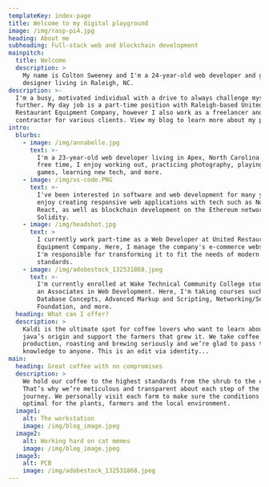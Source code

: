 ```yaml
---
templateKey: index-page
title: Welcome to my digital playground
image: /img/rasp-pi4.jpg
heading: About me
subheading: Full-stack web and blockchain development
mainpitch:
  title: Welcome
  description: >
    My name is Colton Sweeney and I'm a 24-year-old web developer and graphic
    designer living in Raleigh, NC. 
description: >-
  I'm a busy, motivated individual with a drive to always challenge myself
  further. My day job is a part-time position with Raleigh-based United
  Restaurant Equipment Company, however I also work as a freelancer and
  contractor for various clients. View my blog to learn more about my projects!
intro:
  blurbs:
    - image: /img/annabelle.jpg
      text: >-
        I'm a 23-year-old web developer living in Apex, North Carolina. In my
        free time, I enjoy working out, practicing photography, playing video
        games, learning new tech, and more. 
    - image: /img/vs-code.PNG
      text: >-
        I've been interested in software and web development for many years. I
        enjoy creating responsive web applications with tech such as Node.js and
        React, as well as blockchain development on the Ethereum network with
        Solidity.
    - image: /img/headshot.jpg
      text: >
        I currently work part-time as a Web Developer at United Restaurant
        Equipment Company. Here, I manage the company's e-commerce website where
        I'm responsible for transforming it to fit the needs of modern web
        standards.
    - image: /img/adobestock_132531868.jpeg
      text: >-
        I'm currently enrolled at Wake Technical Community College studying for
        an Associates in Web Development. Here, I'm taking courses such as
        Database Concepts, Advanced Markup and Scripting, Networking/Security
        Foundation, and more.
  heading: What can I offer?
  description: >
    Kaldi is the ultimate spot for coffee lovers who want to learn about their
    java’s origin and support the farmers that grew it. We take coffee
    production, roasting and brewing seriously and we’re glad to pass that
    knowledge to anyone. This is an edit via identity...
main:
  heading: Great coffee with no compromises
  description: >
    We hold our coffee to the highest standards from the shrub to the cup.
    That’s why we’re meticulous and transparent about each step of the coffee’s
    journey. We personally visit each farm to make sure the conditions are
    optimal for the plants, farmers and the local environment.
  image1:
    alt: The workstation
    image: /img/blog_image.jpeg
  image2:
    alt: Working hard on cat memes
    image: /img/blog_image.jpeg
  image3:
    alt: PCB
    image: /img/adobestock_132531868.jpeg
---
```



